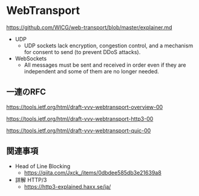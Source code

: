 # WebTransport

https://github.com/WICG/web-transport/blob/master/explainer.md

* UDP
  * UDP sockets lack encryption, congestion control, and a mechanism for consent to send (to prevent DDoS attacks).
* WebSockets
  * All messages must be sent and received in order even if they are independent and some of them are no longer needed.


## 一連のRFC

https://tools.ietf.org/html/draft-vvv-webtransport-overview-00


https://tools.ietf.org/html/draft-vvv-webtransport-http3-00


https://tools.ietf.org/html/draft-vvv-webtransport-quic-00


## 関連事項

* Head of Line Blocking
  * https://qiita.com/Jxck_/items/0dbdee585db3e21639a8
* 詳解 HTTP/3
  * https://http3-explained.haxx.se/ja/
